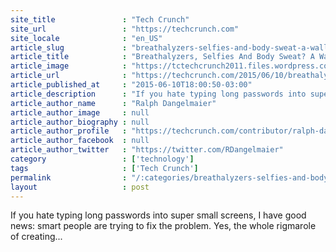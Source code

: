 ```yaml
---
site_title               : "Tech Crunch"
site_url                 : "https://techcrunch.com"
site_locale              : "en_US"
article_slug             : "breathalyzers-selfies-and-body-sweat-a-wallet-password-replacement-showdown"
article_title            : "Breathalyzers, Selfies And Body Sweat? A Wallet Password Replacement Showdown"
article_image            : "https://tctechcrunch2011.files.wordpress.com/2015/06/biometricpayment1.jpg?w=764&h=400&crop=1"
article_url              : "https://techcrunch.com/2015/06/10/breathalyzers-selfies-and-body-sweat-a-wallet-password-replacement-showdown/"
article_published_at     : "2015-06-10T18:00:50-03:00"
article_description      : "If you hate typing long passwords into super small screens, I have good news: smart people are trying to fix the problem. Yes, the whole rigmarole of creating..."
article_author_name      : "Ralph Dangelmaier"
article_author_image     : null
article_author_biography : null
article_author_profile   : "https://techcrunch.com/contributor/ralph-dangelmaier/"
article_author_facebook  : null
article_author_twitter   : "https://twitter.com/RDangelmaier"
category                 : ['technology']
tags                     : ['Tech Crunch']
permalink                : "/:categories/breathalyzers-selfies-and-body-sweat-a-wallet-password-replacement-showdown/"
layout                   : post
---
```


If you hate typing long passwords into super small screens, I have good news: smart people are trying to fix the problem. Yes, the whole rigmarole of creating...
